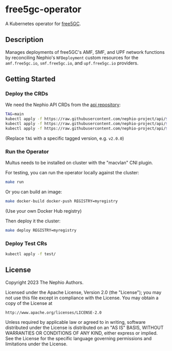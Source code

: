 free5gc-operator
================

A Kubernetes operator for [free5GC](https://free5gc.org/).

Description
-----------

Manages deployments of free5GC's AMF, SMF, and UPF network functions by reconciling Nephio's
`NFDeployment` custom resources for the `amf.free5gc.io`, `smf.free5gc.io`, and `upf.free5gc.io`
providers.

Getting Started
---------------

### Deploy the CRDs

We need the Nephio API CRDs from the [api repository](https://github.com/nephio-project/api):

```sh
TAG=main
kubectl apply -f https://raw.githubusercontent.com/nephio-project/api/$TAG/config/crd/bases/workload.nephio.org_nfdeployments.yaml
kubectl apply -f https://raw.githubusercontent.com/nephio-project/api/$TAG/config/crd/bases/workload.nephio.org_nfconfigs.yaml
kubectl apply -f https://raw.githubusercontent.com/nephio-project/api/$TAG/config/crd/bases/ref.nephio.org_configs.yaml
```

(Replace `TAG` with a specific tagged version, e.g. `v2.0.0`)

### Run the Operator

Multus needs to be installed on cluster with the "macvlan" CNI plugin.

For testing, you can run the operator locally against the cluster:

```sh
make run
```

Or you can build an image:

```sh
make docker-build docker-push REGISTRY=myregistry
```

(Use your own Docker Hub registry)

Then deploy it the cluster:

```sh
make deploy REGISTRY=myregistry
```

### Deploy Test CRs

```sh
kubectl apply -f test/
```

License
-------

Copyright 2023 The Nephio Authors.

Licensed under the Apache License, Version 2.0 (the "License");
you may not use this file except in compliance with the License.
You may obtain a copy of the License at

    http://www.apache.org/licenses/LICENSE-2.0

Unless required by applicable law or agreed to in writing, software
distributed under the License is distributed on an "AS IS" BASIS,
WITHOUT WARRANTIES OR CONDITIONS OF ANY KIND, either express or implied.
See the License for the specific language governing permissions and
limitations under the License.


